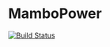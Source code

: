 # MamboPower

[![Build Status](https://github.com/MamboPower/MamboPower.jl/actions/workflows/CI.yml/badge.svg?branch=main)](https://github.com/MamboPower/MamboPower.jl/actions/workflows/CI.yml?query=branch%3Amain)
